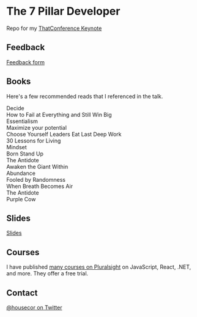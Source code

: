 # The 7 Pillar Developer

Repo for my [ThatConference Keynote](https://www.thatconference.com/Sessions/Session/12901)

## Feedback

[Feedback form](bit.ly/7pillardev)

## Books

Here's a few recommended reads that I referenced in the talk.

Decide   
How to Fail at Everything and Still Win Big  
Essentialism  
Maximize your potential  
Choose Yourself 
Leaders Eat Last 
Deep Work  
30 Lessons for Living   
Mindset   
Born Stand Up  
The Antidote  
Awaken the Giant Within  
Abundance   
Fooled by Randomness   
When Breath Becomes Air  
The Antidote   
Purple Cow

## Slides

[Slides](https://www.dropbox.com/s/g9iffkcv8rkj95q/The%207%20Pillar%20Developer.pptx?dl=0)

## Courses

I have published [many courses on Pluralsight](https://app.pluralsight.com/profile/author/cory-house) on JavaScript, React, .NET, and more. They offer a free trial.

## Contact

[@housecor on Twitter](http://twitter.com/housecor)


